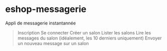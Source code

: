 # eshop-messagerie

Appli de messagerie instantannée
> Inscription
> Se connecter
> Créer un salon
> Lister les salons
> Lire les messages du salon (idéalement, les 10 derniers uniquement)
> Envoyer un nouveau message sur un salon
